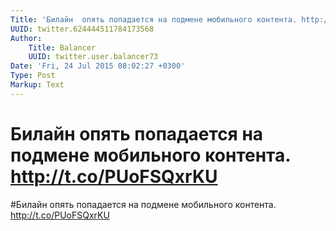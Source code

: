 ```yaml
---
Title: 'Билайн  опять попадается на подмене мобильного контента. http://t.co/PUoFSQxrKU'
UUID: twitter.624444511784173568
Author:
    Title: Balancer
    UUID: twitter.user.balancer73
Date: 'Fri, 24 Jul 2015 08:02:27 +0300'
Type: Post
Markup: Text
---
```


# Билайн  опять попадается на подмене мобильного контента. http://t.co/PUoFSQxrKU

#Билайн  опять попадается на подмене мобильного контента.
http://t.co/PUoFSQxrKU